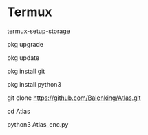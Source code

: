 # Termux
termux-setup-storage

pkg upgrade

pkg update

pkg install git 

pkg install python3

git clone https://github.com/Balenking/Atlas.git

cd Atlas

python3 Atlas_enc.py



